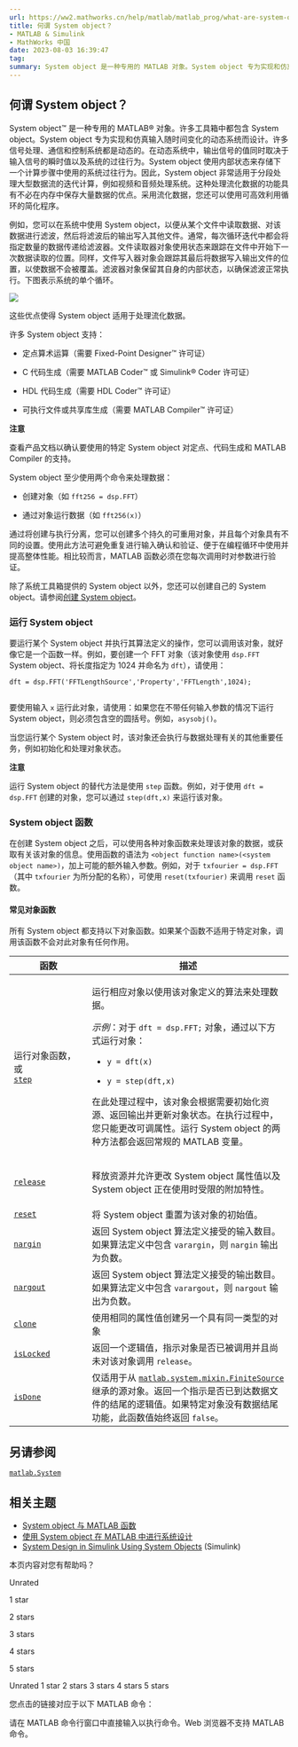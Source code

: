 ```yaml
---
url: https://ww2.mathworks.cn/help/matlab/matlab_prog/what-are-system-objects.html?searchHighlight=system%20object&s_tid=srchtitle_support_results_1_system%20object
title: 何谓 System object？
- MATLAB & Simulink
- MathWorks 中国
date: 2023-08-03 16:39:47
tag: 
summary: System object 是一种专用的 MATLAB 对象。System object 专为实现和仿真输入随时间变化的动态系统而设计。
---
```

## 何谓 System object？

System object™ 是一种专用的 MATLAB® 对象。许多工具箱中都包含 System object。System object 专为实现和仿真输入随时间变化的动态系统而设计。许多信号处理、通信和控制系统都是动态的。在动态系统中，输出信号的值同时取决于输入信号的瞬时值以及系统的过往行为。System object 使用内部状态来存储下一个计算步骤中使用的系统过往行为。因此，System object 非常适用于分段处理大型数据流的迭代计算，例如视频和音频处理系统。这种处理流化数据的功能具有不必在内存中保存大量数据的优点。采用流化数据，您还可以使用可高效利用循环的简化程序。

例如，您可以在系统中使用 System object，以便从某个文件中读取数据、对该数据进行滤波，然后将滤波后的输出写入其他文件。通常，每次循环迭代中都会将指定数量的数据传递给滤波器。文件读取器对象使用状态来跟踪在文件中开始下一次数据读取的位置。同样，文件写入器对象会跟踪其最后将数据写入输出文件的位置，以使数据不会被覆盖。滤波器对象保留其自身的内部状态，以确保滤波正常执行。下图表示系统的单个循环。

![](https://ww2.mathworks.cn/help/matlab/matlab_prog/sys_obj_filter_flow.png)

这些优点使得 System object 适用于处理流化数据。

许多 System object 支持：

*   定点算术运算（需要 Fixed-Point Designer™ 许可证）
    
*   C 代码生成（需要 MATLAB Coder™ 或 Simulink® Coder 许可证）
    
*   HDL 代码生成（需要 HDL Coder™ 许可证）
    
*   可执行文件或共享库生成（需要 MATLAB Compiler™ 许可证）
    

**注意**

查看产品文档以确认要使用的特定 System object 对定点、代码生成和 MATLAB Compiler 的支持。

System object 至少使用两个命令来处理数据：

*   创建对象（如 `fft256 = dsp.FFT`）
    
*   通过对象运行数据（如 `fft256(x)`）
    

通过将创建与执行分离，您可以创建多个持久的可重用对象，并且每个对象具有不同的设置。使用此方法可避免重复进行输入确认和验证、便于在编程循环中使用并提高整体性能。相比较而言，MATLAB 函数必须在您每次调用时对参数进行验证。

除了系统工具箱提供的 System object 以外，您还可以创建自己的 System object。请参阅[创建 System object](https://ww2.mathworks.cn/help/matlab/create-system-objects.html)。

### 运行 System object

要运行某个 System object 并执行其算法定义的操作，您可以调用该对象，就好像它是一个函数一样。例如，要创建一个 FFT 对象（该对象使用 `dsp.FFT` System object、将长度指定为 1024 并命名为 `dft`），请使用：

```
dft = dsp.FFT('FFTLengthSource','Property','FFTLength',1024);


```

要使用输入 `x` 运行此对象，请使用：如果您在不带任何输入参数的情况下运行 System object，则必须包含空的圆括号。例如，`asysobj()`。

当您运行某个 System object 时，该对象还会执行与数据处理有关的其他重要任务，例如初始化和处理对象状态。

**注意**

运行 System object 的替代方法是使用 `step` 函数。例如，对于使用 `dft = dsp.FFT` 创建的对象，您可以通过 `step(dft,x)` 来运行该对象。

### System object 函数

在创建 System object 之后，可以使用各种对象函数来处理该对象的数据，或获取有关该对象的信息。使用函数的语法为 `<object function name>(<system object name>)`，加上可能的额外输入参数。例如，对于 `txfourier = dsp.FFT`（其中 `txfourier` 为所分配的名称），可使用 `reset(txfourier)` 来调用 `reset` 函数。

#### 常见对象函数

所有 System object 都支持以下对象函数。如果某个函数不适用于特定对象，调用该函数不会对此对象有任何作用。

<table><colgroup><col width="28%"><col width="72%"></colgroup><thead><tr><th>函数</th><th>描述</th></tr></thead><tbody><tr><td>运行对象函数，或<br><a href="https://ww2.mathworks.cn/help/matlab/ref/step.html"><code>step</code></a></td><td><p>运行相应对象以使用该对象定义的算法来处理数据。</p><p><span><em>示例</em></span>：对于 <code>dft = dsp.FFT;</code> 对象，通过以下方式运行对象：</p><div><ul><li><p><code>y = dft(x)</code></p></li><li><p><code>y = step(dft,x)</code></p></li></ul></div><p>在此处理过程中，该对象会根据需要初始化资源、返回输出并更新对象状态。在执行过程中，您只能更改可调属性。运行 <span>System</span> <span>object</span> 的两种方法都会返回常规的 MATLAB 变量。</p></td></tr><tr><td><a href="https://ww2.mathworks.cn/help/matlab/ref/matlab.system.releasesystemobject.html"><code>release</code></a></td><td><p>释放资源并允许更改 <span>System</span> <span>object</span> 属性值以及 <span>System</span> <span>object</span> 正在使用时受限的附加特性。</p></td></tr><tr><td><a href="https://ww2.mathworks.cn/help/matlab/ref/resetsystemobject.html"><code>reset</code></a></td><td>将 <span>System</span> <span>object</span> 重置为该对象的初始值。</td></tr><tr><td><a href="https://ww2.mathworks.cn/help/matlab/ref/matlab.system.nargin.html"><code>nargin</code></a></td><td>返回 <span>System</span> <span>object</span> 算法定义接受的输入数目。如果算法定义中包含 <code>varargin</code>，则 <code>nargin</code> 输出为负数。</td></tr><tr><td><a href="https://ww2.mathworks.cn/help/matlab/ref/matlab.system.nargout.html"><code>nargout</code></a></td><td>返回 <span>System</span> <span>object</span> 算法定义接受的输出数目。如果算法定义中包含 <code>varargout</code>，则 <code>nargout</code> 输出为负数。</td></tr><tr><td><a href="https://ww2.mathworks.cn/help/matlab/ref/matlab.system.clone.html"><code>clone</code></a></td><td>使用相同的属性值创建另一个具有同一类型的对象</td></tr><tr><td><a href="https://ww2.mathworks.cn/help/matlab/ref/matlab.system.islocked.html"><code>isLocked</code></a></td><td>返回一个逻辑值，指示对象是否已被调用并且尚未对该对象调用 <code>release</code>。</td></tr><tr><td><a href="https://ww2.mathworks.cn/help/matlab/ref/isdone.html"><code>isDone</code></a></td><td>仅适用于从 <a href="https://ww2.mathworks.cn/help/matlab/ref/matlab.system.mixin.finitesource-class.html"><code>matlab.<span>system</span>.mixin.FiniteSource</code></a> 继承的源对象。返回一个指示是否已到达数据文件的结尾的逻辑值。如果特定对象没有数据结尾功能，此函数值始终返回 <code>false</code>。</td></tr></tbody></table>

## 另请参阅

[`matlab.System`](https://ww2.mathworks.cn/help/matlab/ref/matlab.system-class.html)

## 相关主题

*   [System object 与 MATLAB 函数](https://ww2.mathworks.cn/help/matlab/matlab_prog/system-objects-vs-matlab-functions.html)
*   [使用 System object 在 MATLAB 中进行系统设计](https://ww2.mathworks.cn/help/matlab/matlab_prog/system-design-in-matlab-using-system-objects.html)
*   [System Design in Simulink Using System Objects](https://ww2.mathworks.cn/help/simulink/ug/system-design-in-simulink-using-system-objects.html) (Simulink)

本页内容对您有帮助吗？

Unrated

1 star

2 stars

3 stars

4 stars

5 stars

 Unrated  1 star  2 stars  3 stars  4 stars  5 stars

您点击的链接对应于以下 MATLAB 命令：

请在 MATLAB 命令行窗口中直接输入以执行命令。Web 浏览器不支持 MATLAB 命令。